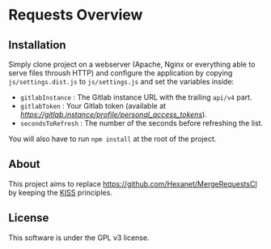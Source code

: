# Requests Overview

## Installation

Simply clone project on a webserver (Apache, Nginx or everything able to 
serve files throush HTTP) and configure the application by copying
`js/settings.dist.js` to `js/settings.js` and set the variables inside:

- `gitlabInstance` : The Gitlab instance URL with the trailing `api/v4` part.
- `gitlabToken` : Your Gitlab token (available at *https://gitlab.instance/profile/personal_access_tokens*).
- `secondsToRefresh` : The number of the seconds before refreshing the list.

You will also have to run `npm install` at the root of the project.

## About

This project aims to replace https://github.com/Hexanet/MergeRequestsCI
by keeping the [KISS](https://en.wikipedia.org/wiki/KISS_principle)
principles.

## License

This software is under the GPL v3 license.